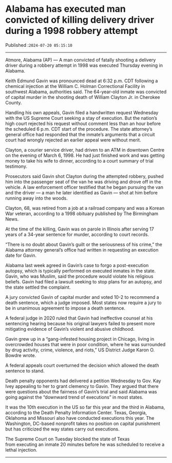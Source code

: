 # Alabama has executed man convicted of killing delivery driver during a 1998 robbery attempt

Published :`2024-07-20 05:15:10`

---

Atmore, Alabama (AP) — A man convicted of fatally shooting a delivery driver during a robbery attempt in 1998 was executed Thursday evening in Alabama.

Keith Edmund Gavin was pronounced dead at 6:32 p.m. CDT following a chemical injection at the William C. Holman Correctional Facility in southwest Alabama, authorities said. The 64-year-old inmate was convicted of capital murder in the shooting death of William Clayton Jr. in Cherokee County.

Handling his own appeals, Gavin filed a handwritten request Wednesday with the US Supreme Court seeking a stay of execution. But the nation’s high court rejected his request without comment less than an hour before the scheduled 6 p.m. CDT start of the procedure. The state attorney’s general office had responded that the inmate’s arguments that a circuit court had wrongly rejected an earlier appeal were without merit.

Clayton, a courier service driver, had driven to an ATM in downtown Centre on the evening of March 6, 1998. He had just finished work and was getting money to take his wife to dinner, according to a court summary of trial testimony.

Prosecutors said Gavin shot Clayton during the attempted robbery, pushed him into the passenger seat of the van he was driving and drove off in the vehicle. A law enforcement officer testified that he began pursuing the van and the driver — a man he later identified as Gavin — shot at him before running away into the woods.

Clayton, 68, was retired from a job at a railroad company and was a Korean War veteran, according to a 1998 obituary published by The Birmingham News.

At the time of the killing, Gavin was on parole in Illinois after serving 17 years of a 34-year sentence for murder, according to court records.

“There is no doubt about Gavin’s guilt or the seriousness of his crime,” the Alabama attorney general’s office had written in requesting an execution date for Gavin.

Alabama last week agreed in Gavin’s case to forgo a post-execution autopsy, which is typically performed on executed inmates in the state. Gavin, who was Muslim, said the procedure would violate his religious beliefs. Gavin had filed a lawsuit seeking to stop plans for an autopsy, and the state settled the complaint.

A jury convicted Gavin of capital murder and voted 10-2 to recommend a death sentence, which a judge imposed. Most states now require a jury to be in unanimous agreement to impose a death sentence.

A federal judge in 2020 ruled that Gavin had ineffective counsel at his sentencing hearing because his original lawyers failed to present more mitigating evidence of Gavin’s violent and abusive childhood.

Gavin grew up in a “gang-infested housing project in Chicago, living in overcrowded houses that were in poor condition, where he was surrounded by drug activity, crime, violence, and riots,” US District Judge Karon O. Bowdre wrote.

A federal appeals court overturned the decision which allowed the death sentence to stand.

Death penalty opponents had delivered a petition Wednesday to Gov. Kay Ivey appealing to her to grant clemency to Gavin. They argued that there were questions about the fairness of Gavin’s trial and said Alabama was going against the “downward trend of executions” in most states.

It was the 10th execution in the US so far this year and the third in Alabama, according to the Death Penalty Information Center. Texas, Georgia, Oklahoma and Missouri also have conducted executions this year. The Washington, DC-based nonprofit takes no position on capital punishment but has criticized the way states carry out executions.

The Supreme Court on Tuesday blocked the state of Texas from executing an inmate 20 minutes before he was scheduled to receive a lethal injection.

---

